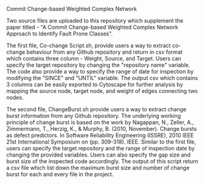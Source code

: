 Commit Change-based Weighted Complex Network

Two source files are uploaded to this repository which supplement the paper titled - "A Commit Change-based Weighted Complex Network Approach to Identify Fault Prone Classes".

The first file, Co-change Script.sh, provide users a way to extract co-change behaviour from any Github repository and return in csv format which contains three column - Weight, Source, and Target. 
Users can specify the target repository by changing the "repository name" variable. The code also provide a way to specify the range of date for inspection by modifying the "SINCE" and "UNTIL" variable. 
The output csv which contains 3 columns can be easily exported to Cytoscape for further analysis by mapping the source node, target node, and weight of edges connecting two nodes. 

The second file, ChangeBurst.sh provide users a way to extract change burst information from any Github repository. The underlying working principle of change burst is based on the work by 
Nagappan, N., Zeller, A., Zimmermann, T., Herzig, K., & Murphy, B. (2010, November). Change bursts as defect predictors. In Software Reliability Engineering (ISSRE), 2010 IEEE 21st International Symposium on (pp. 309-318). IEEE.
Similar to the first file, users can specify the target repository and the range of inspection date by changing the provided variables. Users can also specify the gap size and burst size of the inspected code accordingly. 
The output of this script return a csv file which list down the maximum burst size and number of change burst for each and every file in the project. 
